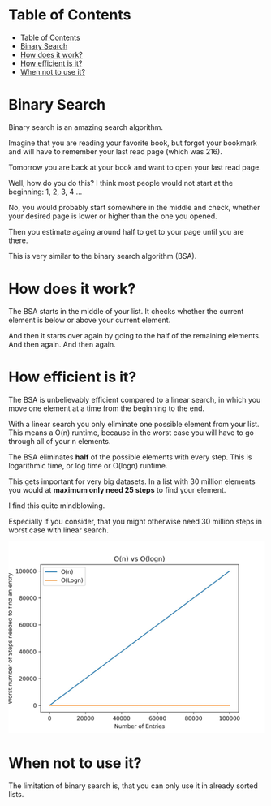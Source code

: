 # Table of Contents

- [Table of Contents](#table-of-contents)
- [Binary Search](#binary-search)
- [How does it work?](#how-does-it-work)
- [How efficient is it?](#how-efficient-is-it)
- [When not to use it?](#when-not-to-use-it)

# Binary Search

Binary search is an amazing search algorithm.

Imagine that you are reading your favorite book, but forgot your bookmark and will have to remember your last read page (which was 216).

Tomorrow you are back at your book and want to open your last read page.

Well, how do you do this? I think most people would not start at the beginning: 1, 2, 3, 4 ...

No, you would probably start somewhere in the middle and check, whether your desired page is lower or higher than the one you opened.

Then you estimate againg around half to get to your page until you are there.

This is very similar to the binary search algorithm (BSA).

# How does it work?

The BSA starts in the middle of your list. It checks whether the current element is below or above your current element.

And then it starts over again by going to the half of the remaining elements. And then again. And then again.

# How efficient is it?

The BSA is unbelievably efficient compared to a linear search, in which you move one element at a time from the beginning to the end.

With a linear search you only eliminate one possible element from your list. This means a O(n) runtime, because in the worst case you will have to go through all of your n elements.

The BSA eliminates **half** of the possible elements with every step. This is logarithmic time, or log time or O(logn) runtime.

This gets important for very big datasets. In a list with 30 million elements you would at **maximum only need 25 steps** to find your element.

I find this quite mindblowing.

Especially if you consider, that you might otherwise need 30 million steps in worst case with linear search.

![](runtime.jpg)

# When not to use it?

The limitation of binary search is, that you can only use it in already sorted lists.

